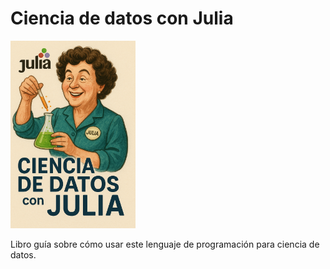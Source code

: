 # Ciencia de datos con Julia

<img src="cover.png" alt="cover" width="200"/>

Libro guía sobre cómo usar este lenguaje de programación para ciencia de datos.
